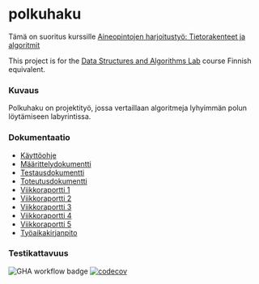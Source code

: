 # polkuhaku
Tämä on suoritus kurssille [Aineopintojen harjoitustyö: Tietorakenteet ja algoritmit](https://studies.helsinki.fi/opintotarjonta/cu/hy-CU-118025627-2021-08-01/TKT20010/Aineopintojen_harjoitusty%C3%B6_Tietorakenteet_ja_algoritmit)

This project is for the [Data Structures and Algorithms Lab](https://studies.helsinki.fi/opintotarjonta/cu/hy-CU-128551082-2021-08-01/BSCS2012/Datastructures_and_Algorithms_Lab) course Finnish equivalent.

### Kuvaus
Polkuhaku on projektityö, jossa vertaillaan algoritmeja lyhyimmän polun löytämiseen labyrintissa.

### Dokumentaatio
- [Käyttöohje](https://github.com/heliparv/polkuhaku/blob/main/Dokumentaatio/Kayttoohje.md)
- [Määrittelydokumentti](https://github.com/heliparv/polkuhaku/blob/main/Dokumentaatio/Maarittelydokumentti.md)
- [Testausdokumentti](https://github.com/heliparv/polkuhaku/blob/main/Dokumentaatio/Testausdokumentti.md)
- [Toteutusdokumentti](https://github.com/heliparv/polkuhaku/blob/main/Dokumentaatio/Toteutusdokumentti.md)
- [Viikkoraportti 1](https://github.com/heliparv/polkuhaku/blob/main/Dokumentaatio/Viikkoraportti%201.md)
- [Viikkoraportti 2](https://github.com/heliparv/polkuhaku/blob/main/Dokumentaatio/viikkoraportti2.md)
- [Viikkoraportti 3](https://github.com/heliparv/polkuhaku/blob/main/Dokumentaatio/viikkoraportti3.md)
- [Viikkoraportti 4](https://github.com/heliparv/polkuhaku/blob/main/Dokumentaatio/viikkoraportti4.md)
- [Viikkoraportti 5](https://github.com/heliparv/polkuhaku/blob/main/Dokumentaatio/viikkoraportti5.md)
- [Työaikakirjanpito](https://github.com/heliparv/polkuhaku/blob/main/Dokumentaatio/ty%C3%B6aikakirjanpito.md)

### Testikattavuus
![GHA workflow badge](https://github.com/heliparv/polkuhaku/workflows/CI/badge.svg)
[![codecov](https://codecov.io/gh/heliparv/polkuhaku/branch/main/graph/badge.svg?token=W1CWXGM2BY)](https://codecov.io/gh/heliparv/polkuhaku)
